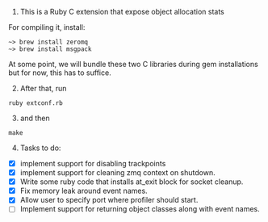 1. This is a Ruby C extension that expose object allocation stats

For compiling it, install:

```
~> brew install zeromq
~> brew install msgpack
```

At some point, we will bundle these two C libraries during gem installations
but for now, this has to suffice.

2. After that, run

```
ruby extconf.rb
```

3. and then

```
make
```

4. Tasks to do:

* [X] implement support for disabling trackpoints
* [X] implement support for cleaning zmq context on shutdown.
* [X] Write some ruby code that installs at_exit block for socket cleanup.
* [X] Fix memory leak around event names.
* [X] Allow user to specify port where profiler should start.
* [ ] Implement support for returning object classes along with event names.
